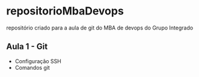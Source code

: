 # repositorioMbaDevops
repositório criado para a aula de git do MBA de devops do Grupo Integrado

## Aula 1 - Git

- Configuração SSH
- Comandos git